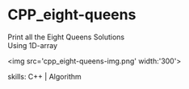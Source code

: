 # CPP_eight-queens

Print all the Eight Queens Solutions</br>
Using 1D-array

<img src='cpp_eight-queens-img.png' width:'300'>

skills: C++ | Algorithm
